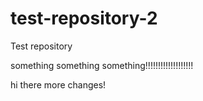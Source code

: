 # test-repository-2
Test repository

something something something!!!!!!!!!!!!!!!!!!!

hi there more changes!